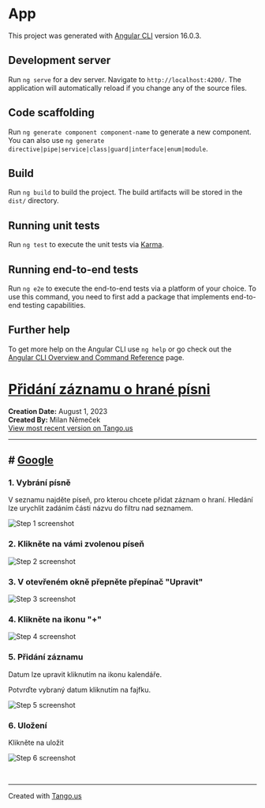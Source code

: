 # App

This project was generated with [Angular CLI](https://github.com/angular/angular-cli) version 16.0.3.

## Development server

Run `ng serve` for a dev server. Navigate to `http://localhost:4200/`. The application will automatically reload if you change any of the source files.

## Code scaffolding

Run `ng generate component component-name` to generate a new component. You can also use `ng generate directive|pipe|service|class|guard|interface|enum|module`.

## Build

Run `ng build` to build the project. The build artifacts will be stored in the `dist/` directory.

## Running unit tests

Run `ng test` to execute the unit tests via [Karma](https://karma-runner.github.io).

## Running end-to-end tests

Run `ng e2e` to execute the end-to-end tests via a platform of your choice. To use this command, you need to first add a package that implements end-to-end testing capabilities.

## Further help

To get more help on the Angular CLI use `ng help` or go check out the [Angular CLI Overview and Command Reference](https://angular.io/cli) page.

# [Přidání záznamu o hrané písni](https://app.tango.us/app/workflow/02037367-dcf0-4501-8fbe-526043d69b1e?utm_source=markdown&utm_medium=markdown&utm_campaign=workflow%20export%20links)

__Creation Date:__ August 1, 2023  
__Created By:__ Milan Němeček  
[View most recent version on Tango.us](https://app.tango.us/app/workflow/02037367-dcf0-4501-8fbe-526043d69b1e?utm_source=markdown&utm_medium=markdown&utm_campaign=workflow%20export%20links)



***




## # [Google](https://www.google.com/)


### 1. Vybrání písně

V seznamu najděte píseň, pro kterou chcete přidat záznam o hraní. Hledání lze urychlit zadáním části názvu do filtru nad seznamem.

![Step 1 screenshot](https://images.tango.us/workflows/02037367-dcf0-4501-8fbe-526043d69b1e/steps/b2d8e68c-1569-4015-aac9-331082869a8b/5e26465e-9eb7-49a6-9bf7-452f71bfc8eb.png?crop=focalpoint&fit=crop&fp-x=1.2071&fp-y=0.7320&fp-z=2.0864&w=1200&border=2%2CF4F2F7&border-radius=8%2C8%2C8%2C8&border-radius-inner=8%2C8%2C8%2C8&blend-align=bottom&blend-mode=normal&blend-x=0&blend-w=1200&blend64=aHR0cHM6Ly9pbWFnZXMudGFuZ28udXMvc3RhdGljL21hZGUtd2l0aC10YW5nby13YXRlcm1hcmstdjIucG5n&mark-x=0&mark-y=758&m64=aHR0cHM6Ly9pbWFnZXMudGFuZ28udXMvc3RhdGljL2JsYW5rLnBuZz9tYXNrPWNvcm5lcnMmYm9yZGVyPTYlMkNGRjc0NDImdz0zNDM3Jmg9OTQ4JmZpdD1jcm9wJmNvcm5lci1yYWRpdXM9MTA%3D)


### 2. Klikněte na vámi zvolenou píseň



![Step 2 screenshot](https://images.tango.us/workflows/02037367-dcf0-4501-8fbe-526043d69b1e/steps/4aae587e-691e-49f1-a304-8121f94c0bb5/82905ea2-0636-4971-95ec-b7490560f3a1.png?crop=focalpoint&fit=crop&fp-x=2.1302&fp-y=1.4611&w=1200&border=2%2CF4F2F7&border-radius=8%2C8%2C8%2C8&border-radius-inner=8%2C8%2C8%2C8&blend-align=bottom&blend-mode=normal&blend-x=0&blend-w=1200&blend64=aHR0cHM6Ly9pbWFnZXMudGFuZ28udXMvc3RhdGljL21hZGUtd2l0aC10YW5nby13YXRlcm1hcmstdjIucG5n&mark-x=284&mark-y=3366&m64=aHR0cHM6Ly9pbWFnZXMudGFuZ28udXMvc3RhdGljL2JsYW5rLnBuZz9tYXNrPWNvcm5lcnMmYm9yZGVyPTQlMkNGRjc0NDImdz00NTQ0Jmg9NDY5JmZpdD1jcm9wJmNvcm5lci1yYWRpdXM9MTA%3D)


### 3. V otevřeném okně přepněte přepínač "Upravit"
![Step 3 screenshot](https://images.tango.us/workflows/02037367-dcf0-4501-8fbe-526043d69b1e/steps/b23f8b25-ae80-48c3-9d93-1ec6498f6da0/239ee6bc-89be-4dcf-afe3-1f289546b9a2.png?crop=focalpoint&fit=crop&fp-x=2.7219&fp-y=1.2911&w=1200&border=2%2CF4F2F7&border-radius=8%2C8%2C8%2C8&border-radius-inner=8%2C8%2C8%2C8&blend-align=bottom&blend-mode=normal&blend-x=0&blend-w=1200&blend64=aHR0cHM6Ly9pbWFnZXMudGFuZ28udXMvc3RhdGljL21hZGUtd2l0aC10YW5nby13YXRlcm1hcmstdjIucG5n&mark-x=2954&mark-y=3025&m64=aHR0cHM6Ly9pbWFnZXMudGFuZ28udXMvc3RhdGljL2JsYW5rLnBuZz9tYXNrPWNvcm5lcnMmYm9yZGVyPTQlMkNGRjc0NDImdz02MjUmaD0zMTImZml0PWNyb3AmY29ybmVyLXJhZGl1cz0xMA%3D%3D)


### 4. Klikněte na ikonu "+"
![Step 4 screenshot](https://images.tango.us/workflows/02037367-dcf0-4501-8fbe-526043d69b1e/steps/a0795bd4-f4e3-4390-87a6-519ac0322d1d/c0e2ed8b-1b86-45d9-a584-8fa634ed8a34.png?crop=focalpoint&fit=crop&fp-x=3.0533&fp-y=2.6167&w=1200&border=2%2CF4F2F7&border-radius=8%2C8%2C8%2C8&border-radius-inner=8%2C8%2C8%2C8&blend-align=bottom&blend-mode=normal&blend-x=0&blend-w=1200&blend64=aHR0cHM6Ly9pbWFnZXMudGFuZ28udXMvc3RhdGljL21hZGUtd2l0aC10YW5nby13YXRlcm1hcmstdjIucG5n&mark-x=3266&mark-y=6050&m64=aHR0cHM6Ly9pbWFnZXMudGFuZ28udXMvc3RhdGljL2JsYW5rLnBuZz9tYXNrPWNvcm5lcnMmYm9yZGVyPTQlMkNGRjc0NDImdz03OTUmaD03OTUmZml0PWNyb3AmY29ybmVyLXJhZGl1cz0xMA%3D%3D)


### 5. Přidání záznamu

Datum lze upravit kliknutím na ikonu kalendáře.

Potvrďte vybraný datum kliknutím na fajfku.

![Step 5 screenshot](https://images.tango.us/workflows/02037367-dcf0-4501-8fbe-526043d69b1e/steps/16f3e672-2631-47cf-a14b-c47d749a9073/81ceec29-04cc-42a9-87f2-49a8634695f7.png?crop=focalpoint&fit=crop&fp-x=2.9112&fp-y=2.7089&w=1200&border=2%2CF4F2F7&border-radius=8%2C8%2C8%2C8&border-radius-inner=8%2C8%2C8%2C8&blend-align=bottom&blend-mode=normal&blend-x=0&blend-w=1200&blend64=aHR0cHM6Ly9pbWFnZXMudGFuZ28udXMvc3RhdGljL21hZGUtd2l0aC10YW5nby13YXRlcm1hcmstdjIucG5n&mark-x=3266&mark-y=6447&m64=aHR0cHM6Ly9pbWFnZXMudGFuZ28udXMvc3RhdGljL2JsYW5rLnBuZz9tYXNrPWNvcm5lcnMmYm9yZGVyPTQlMkNGRjc0NDImdz00NTQmaD00NTQmZml0PWNyb3AmY29ybmVyLXJhZGl1cz0xMA%3D%3D)


### 6. Uložení

Klikněte na uložit

![Step 6 screenshot](https://images.tango.us/workflows/02037367-dcf0-4501-8fbe-526043d69b1e/steps/67d8c4ac-9049-49e2-a2fe-ea50b92def8b/2ae362cc-f18a-4648-b952-1e60432477ab.png?crop=focalpoint&fit=crop&fp-x=3.0000&fp-y=3.0490&w=1200&border=2%2CF4F2F7&border-radius=8%2C8%2C8%2C8&border-radius-inner=8%2C8%2C8%2C8&blend-align=bottom&blend-mode=normal&blend-x=0&blend-w=1200&blend64=aHR0cHM6Ly9pbWFnZXMudGFuZ28udXMvc3RhdGljL21hZGUtd2l0aC10YW5nby13YXRlcm1hcmstdjIucG5n&mark-x=2826&mark-y=7200&m64=aHR0cHM6Ly9pbWFnZXMudGFuZ28udXMvc3RhdGljL2JsYW5rLnBuZz9tYXNrPWNvcm5lcnMmYm9yZGVyPTQlMkNGRjc0NDImdz0xNTQ4Jmg9NjI1JmZpdD1jcm9wJmNvcm5lci1yYWRpdXM9MTA%3D)

<br/>

***
Created with [Tango.us](https://tango.us?utm_source=markdown&utm_medium=markdown&utm_campaign=workflow%20export%20links)